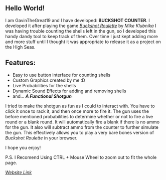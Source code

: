## Hello World!
I am GavinTheGreat19 and I have developed: **BUCKSHOT COUNTER**.
I developed it after playing the game *[Buckshot Roulette](https://mikeklubnika.itch.io/buckshot-roulette)* by *Mike Klubnika*
I was having trouble counting the shells left in the gun, so I developed this handy dandy tool to keep track of them.
Over time I just kept adding more and more stuff until I thought it was appropriate to release it as a project on the High Seas.

## Features:
- Easy to use button interface for counting shells
- Custom Graphics created by me :D
- Live Probabilities for the shells
- Dynamic Sound Effects for adding and removing shells
- and... ***A Functional Shotgun***

I tried to make the shotgun as fun as I could to interact with. You have to click it once to rack it, and then once more to fire it. The gun uses the before mentioned
probabilities to determine whether or not to fire a live round or a blank round. It will automatically fire a blank if there is no ammo for the gun. It also will subtract
ammo from the counter to further simulate the gun. This effectively allows you to play a very bare bones version of *Buckshot Roulette* in your browser.

I hope you enjoy!

P.S. I Recomend Using CTRL + Mouse Wheel to zoom out to fit the whole page.

*[Website Link](https://gavinthegreat19.github.io/BuckshotCounter/)*
